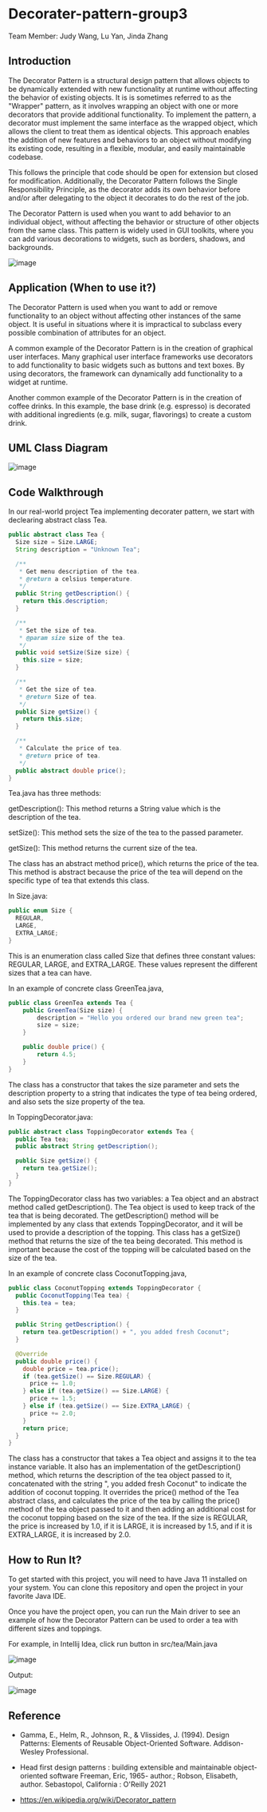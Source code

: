# Decorater-pattern-group3

Team Member: Judy Wang, Lu Yan, Jinda Zhang

## Introduction

The Decorator Pattern is a structural design pattern that allows objects to be dynamically extended with new functionality at runtime without affecting the behavior of existing objects. It is is sometimes referred to as the "Wrapper" pattern, as it involves wrapping an object with one or more decorators that provide additional functionality. To implement the pattern, a decorator must implement the same interface as the wrapped object, which allows the client to treat them as identical objects. This approach enables the addition of new features and behaviors to an object without modifying its existing code, resulting in a flexible, modular, and easily maintainable codebase.

This follows the principle that code should be open for extension but closed for modification. Additionally, the Decorator Pattern follows the Single Responsibility Principle, as the decorator adds its own behavior before and/or after delegating to the object it decorates to do the rest of the job.

The Decorator Pattern is used when you want to add behavior to an individual object, without affecting the behavior or structure of other objects from the same class. This pattern is widely used in GUI toolkits, where you can add various decorations to widgets, such as borders, shadows, and backgrounds.

![image](https://user-images.githubusercontent.com/70824612/229972235-1889ad5f-99b9-48d9-a6a5-a342527675ef.png)

## Application (When to use it?)
The Decorator Pattern is used when you want to add or remove functionality to an object without affecting other instances of the same object. It is useful in situations where it is impractical to subclass every possible combination of attributes for an object.

A common example of the Decorator Pattern is in the creation of graphical user interfaces. Many graphical user interface frameworks use decorators to add functionality to basic widgets such as buttons and text boxes. By using decorators, the framework can dynamically add functionality to a widget at runtime.

Another common example of the Decorator Pattern is in the creation of coffee drinks. In this example, the base drink (e.g. espresso) is decorated with additional ingredients (e.g. milk, sugar, flavorings) to create a custom drink.

## UML Class Diagram

![image](https://user-images.githubusercontent.com/70824612/230707749-f8da5999-d98f-41ec-b231-d010e1ecfe71.png)

## Code Walkthrough

In our real-world project Tea implementing decorater pattern, we start with declearing abstract class Tea.
```java
public abstract class Tea {
  Size size = Size.LARGE;
  String description = "Unknown Tea";

  /**
   * Get menu description of the tea.
   * @return a celsius temperature.
   */
  public String getDescription() {
    return this.description;
  }

  /**
   * Set the size of tea.
   * @param size size of the tea.
   */
  public void setSize(Size size) {
    this.size = size;
  }

  /**
   * Get the size of tea.
   * @return Size of tea.
   */
  public Size getSize() {
    return this.size;
  }

  /**
   * Calculate the price of tea.
   * @return price of tea.
   */
  public abstract double price();
}
```
Tea.java has three methods:

getDescription(): This method returns a String value which is the description of the tea.

setSize(): This method sets the size of the tea to the passed parameter.

getSize(): This method returns the current size of the tea.

The class has an abstract method price(), which returns the price of the tea. This method is abstract because the price of the tea will depend on the specific type of tea that extends this class.

In Size.java:
```java
public enum Size {
  REGULAR,
  LARGE,
  EXTRA_LARGE;
}
```
This is an enumeration class called Size that defines three constant values: REGULAR, LARGE, and EXTRA_LARGE. These values represent the different sizes that a tea can have.

In an example of concrete class GreenTea.java,
```java
public class GreenTea extends Tea {
    public GreenTea(Size size) {
        description = "Hello you ordered our brand new green tea";
        size = size; 
    }

    public double price() {
        return 4.5;
    }
}
```
The class has a constructor that takes the size parameter and sets the description property to a string that indicates the type of tea being ordered, and also sets the size property of the tea.

In ToppingDecorator.java:
```java
public abstract class ToppingDecorator extends Tea {
  public Tea tea;
  public abstract String getDescription();

  public Size getSize() {
    return tea.getSize();
  }
}
```

The ToppingDecorator class has two variables: a Tea object and an abstract method called getDescription(). The Tea object is used to keep track of the tea that is being decorated. The getDescription() method will be implemented by any class that extends ToppingDecorator, and it will be used to provide a description of the topping. This class has a getSize() method that returns the size of the tea being decorated. This method is important because the cost of the topping will be calculated based on the size of the tea.

In an example of concrete class CoconutTopping.java,
```java
public class CoconutTopping extends ToppingDecorator {
  public CoconutTopping(Tea tea) {
    this.tea = tea;
  }

  public String getDescription() {
    return tea.getDescription() + ", you added fresh Coconut";
  }

  @Override
  public double price() {
    double price = tea.price();
    if (tea.getSize() == Size.REGULAR) {
      price += 1.0;
    } else if (tea.getSize() == Size.LARGE) {
      price += 1.5;
    } else if (tea.getSize() == Size.EXTRA_LARGE) {
      price += 2.0;
    }
    return price;
  }
}
```
The class has a constructor that takes a Tea object and assigns it to the tea instance variable. It also has an implementation of the getDescription() method, which returns the description of the tea object passed to it, concatenated with the string ", you added fresh Coconut" to indicate the addition of coconut topping. It overrides the price() method of the Tea abstract class, and calculates the price of the tea by calling the price() method of the tea object passed to it and then adding an additional cost for the coconut topping based on the size of the tea. If the size is REGULAR, the price is increased by 1.0, if it is LARGE, it is increased by 1.5, and if it is EXTRA_LARGE, it is increased by 2.0.



## How to Run It?

To get started with this project, you will need to have Java 11 installed on your system. You can clone this repository and open the project in your favorite Java IDE.

Once you have the project open, you can run the Main driver to see an example of how the Decorator Pattern can be used to order a tea with different sizes and toppings.

For example, in Intellij Idea, click run button in src/tea/Main.java

![image](https://user-images.githubusercontent.com/70824612/230707585-8543551c-f2d3-4c33-bf75-f66e6af8b81b.png)


Output:

![image](https://user-images.githubusercontent.com/70824612/230707431-92d11fa0-34dd-4926-842d-4d0d6f0335d6.png)


## Reference

- Gamma, E., Helm, R., Johnson, R., & Vlissides, J. (1994). Design Patterns: Elements of Reusable Object-Oriented Software. Addison-Wesley Professional.

- Head first design patterns : building extensible and maintainable object-oriented software
  Freeman, Eric, 1965- author.; Robson, Elisabeth, author. Sebastopol, California : O'Reilly 2021

- https://en.wikipedia.org/wiki/Decorator_pattern
